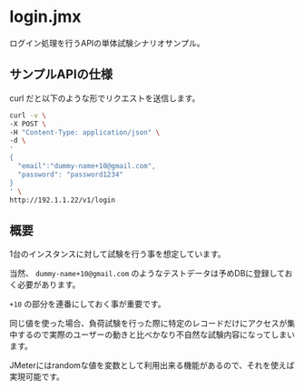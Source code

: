 # login.jmx

ログイン処理を行うAPIの単体試験シナリオサンプル。

## サンプルAPIの仕様

curl だと以下のような形でリクエストを送信します。

```bash
curl -v \
-X POST \
-H "Content-Type: application/json" \
-d \
'
{
  "email":"dummy-name+10@gmail.com",
  "password": "password1234"
}
' \
http://192.1.1.22/v1/login
```

## 概要

1台のインスタンスに対して試験を行う事を想定しています。

当然、 `dummy-name+10@gmail.com` のようなテストデータは予めDBに登録しておく必要があります。

`+10` の部分を連番にしておく事が重要です。

同じ値を使った場合、負荷試験を行った際に特定のレコードだけにアクセスが集中するので実際のユーザーの動きと比べかなり不自然な試験内容になってしまいます。

JMeterにはrandomな値を変数として利用出来る機能があるので、それを使えば実現可能です。
